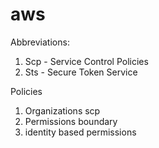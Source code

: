 # aws
Abbreviations:
  1. Scp - Service Control Policies 
  2. Sts - Secure Token Service

Policies
   1. Organizations scp
   2. Permissions boundary
   3. identity based permissions
